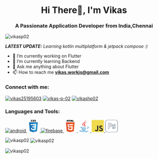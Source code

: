 <h1 align="center">Hi There👋, I'm Vikas</h1>
<h3 align="center">A Passionate Application Developer from India,Chennai</h3>

<p align="left"> <img src="https://komarev.com/ghpvc/?username=vikasp02&label=Profile%20views&color=0e75b6&style=flat" alt="vikasp02" /> </p>

<!-- <img src="https://media.giphy.com/media/SWoSkN6DxTszqIKEqv/giphy.gif" alt="Coder GIF" width="500" height="400"><img align="right" alt="GIF" height="300px" src="https://media.giphy.com/media/du3J3cXyzhj75IOgvA/giphy.gif" />
 -->
<!-- - 🌱 I’m currently learning **Angular** -->

<em><strong>LATEST UPDATE:</strong></em>
<i>Learning kotlin multiplatform &amp; jetpack compose :) </i>


<!--- 👯 I’m looking to collaborate on **E-commerce App**-->
- 🔭 I’m currently working on Flutter
- 🌱 I’m currently learning Backend
- 💬 Ask me anything about Flutter
- 📫 How to reach me **vikas.workjs@gmail.com**

<h3 align="left">Connect with me:</h3>
<p align="left">
<a href="https://twitter.com/vikas25195603" target="blank"><img align="center" src="https://raw.githubusercontent.com/rahuldkjain/github-profile-readme-generator/master/src/images/icons/Social/twitter.svg" alt="vikas25195603" height="30" width="40" /></a>
<a href="https://linkedin.com/in/vikas-p-02" target="blank"><img align="center" src="https://raw.githubusercontent.com/rahuldkjain/github-profile-readme-generator/master/src/images/icons/Social/linked-in-alt.svg" alt="vikas-p-02" height="30" width="40" /></a>
<a href="https://instagram.com/vikashp02" target="blank"><img align="center" src="https://raw.githubusercontent.com/rahuldkjain/github-profile-readme-generator/master/src/images/icons/Social/instagram.svg" alt="vikashp02" height="30" width="40" /></a>
</p>

<h3 align="left">Languages and Tools:</h3>
<p align="left"> <a href="https://developer.android.com" target="_blank"> <img 
                                                                           src="[https://github.com/tandpfun/skill-icons/blob/main/icons/Flutter-Dark.svg)](https://github.com/tandpfun/skill-icons/blob/main/icons/Flutter-Dark.svg)" 
                                                                           alt="android" width="40" height="40"/> </a> <a 
                                                                                                                                                                                                                                    href="https://www.w3schools.com/css/" target="_blank"> <img src="https://raw.githubusercontent.com/devicons/devicon/master/icons/css3/css3-original-wordmark.svg" alt="css3" width="40" height="40"/> </a> <a href="https://firebase.google.com/" target="_blank"> <img src="https://www.vectorlogo.zone/logos/firebase/firebase-icon.svg" alt="firebase" width="40" height="40"/> </a> <a href="https://www.w3.org/html/" target="_blank"> <img src="https://raw.githubusercontent.com/devicons/devicon/master/icons/html5/html5-original-wordmark.svg" alt="html5" width="40" height="40"/> </a> <a href="https://www.java.com" target="_blank"> <img src="https://raw.githubusercontent.com/devicons/devicon/master/icons/java/java-original.svg" alt="java" width="40" height="40"/> </a> <a href="https://developer.mozilla.org/en-US/docs/Web/JavaScript" target="_blank"> <img src="https://raw.githubusercontent.com/devicons/devicon/master/icons/javascript/javascript-original.svg" alt="javascript" width="40" height="40"/> </a> <a href="https://www.photoshop.com/en" target="_blank"> <img src="https://raw.githubusercontent.com/devicons/devicon/master/icons/photoshop/photoshop-line.svg" alt="photoshop" width="40" height="40"/> </a> </p>

<p><img align="left" src="https://github-readme-stats.vercel.app/api/top-langs?username=vikasp02&show_icons=true&locale=en&layout=compact" alt="vikasp02" /></p>

<p>&nbsp;<img align="center" src="https://github-readme-stats.vercel.app/api?username=vikasp02&show_icons=true&locale=en" alt="vikasp02" /></p>

<p><img align="center" src="https://github-readme-streak-stats.herokuapp.com/?user=vikasp02&" alt="vikasp02" /></p>
